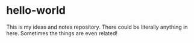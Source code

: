 # hello-world

This is my ideas and notes repository. There could be literally anything in here. Sometimes the things are even related!
